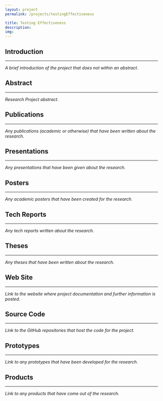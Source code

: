 ```yaml
---
layout: project
permalink: /projects/testingEffectiveness

title: Testing Effectiveness
description:
img:
---
```


## Introduction

---

*A brief introduction of the project that does not within an abstract.*

## Abstract

---

*Research Project abstract.*

## Publications

---

*Any publications (academic or otherwise) that have been written about the research.*

## Presentations

---

*Any presentations that have been given about the research.*

## Posters

---

*Any academic posters that have been created for the research.*

## Tech Reports

---

*Any tech reports written about the research.*

## Theses

---

*Any theses that have been written about the research.*

## Web Site

---

*Link to the website where project documentation and further information is posted.*

## Source Code

---

*Link to the GitHub repositories that host the code for the project.*

## Prototypes

---

*Link to any prototypes that have been developed for the research.*

## Products

---

*Link to any products that have come out of the research.*
